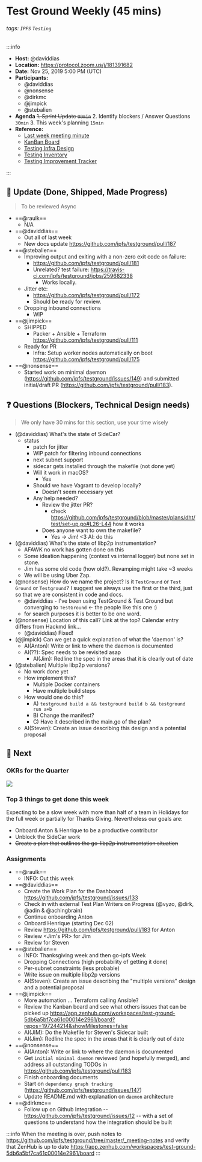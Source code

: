 Test Ground Weekly (45 mins)
===

###### tags: `IPFS` `Testing`

:::info
- **Host:** @daviddias
- **Location:** https://protocol.zoom.us/j/181391682
- **Date:** Nov 25, 2019 5:00 PM (UTC)
- **Participants:**
    - @daviddias
    - @nonsense
    - @dirkmc
    - @jimpick
    - @stebalien
- **Agenda**
  ~~1. Sprint Update `00min`~~
  2. Identify blockers / Answer Questions `30min`
  3. This week's planning `15min`
- **Reference:** 
  - [Last week meeting minute](https://github.com/ipfs/testground/pull/69)
  - [KanBan Board](https://app.zenhub.com/workspaces/test-ground-5db6a5bf7ca61c00014e2961/board)
  - [Testing Infra Design](https://github.com/ipfs/testground/blob/master/docs/SPEC.md)
  - [Testing Inventory](https://github.com/ipfs/testground/blob/master/docs/test-inventory.md)
  - [Testing Improvement Tracker](https://docs.google.com/spreadsheets/d/1xyqyGUF-oe3x9ln88YonVeOMWWdknik74lVgL_3dBY8/edit#gid=0)

:::

## :mega: Update (Done, Shipped, Made Progress)

> To be reviewed Async

- ==@raulk==
  - N/A
- ==@daviddias==
  - Out all of last week
  - New docs update https://github.com/ipfs/testground/pull/187
- ==@stebalien==
  - Improving output and exiting with a non-zero exit code on failure:
      - https://github.com/ipfs/testground/pull/181
      - Unrelated? test failure: https://travis-ci.com/ipfs/testground/jobs/259682338
          - Works locally.
  - Jitter etc:
      - https://github.com/ipfs/testground/pull/172
      - Should be ready for review.
  - Dropping inbound connections
      - WIP
- ==@jimpick==
  - SHIPPED
    - Packer + Ansible + Terraform https://github.com/ipfs/testground/pull/111
  - Ready for PR
    - Infra: Setup worker nodes automatically on boot https://github.com/ipfs/testground/pull/175
- ==@nonsense==
  - Started work on minimal daemon (https://github.com/ipfs/testground/issues/149) and submitted initial/draft PR (https://github.com/ipfs/testground/pull/183).


## :question: Questions (Blockers, Technical Design needs)
> We only have 30 mins for this section, use your time wisely

- (@daviddias) What's the state of SideCar?
  - status
    - patch for jitter 
    - WIP patch for filtering inbound connections
    - next subnet support
    - sidecar gets installed through the makefile (not done yet)
    - Will it work in macOS?
      - Yes
    - Should we have Vagrant to develop locally?
      - Doesn't seem necessary yet
    - Any help needed?
      - Review the jitter PR?
        - check https://github.com/ipfs/testground/blob/master/plans/dht/test/set-up.go#L26-L44 how it works
      - Does anyone want to own the makefile?
        - Yes -> Jim! <3 AI: do this 
- (@daviddias) What's the state of libp2p instrumentation?
  - AFAWK no work has gotten done on this
  - Some ideation happening (context vs internal logger) but none set in stone.
  - Jim has some old code (how old?). Revamping might take ~3 weeks
  - We will be using Uber Zap.
- (@nonsense) How do we name the project? Is it `TestGround` or `Test Ground` or `Testground`? I suggest we always use the first or the third, just so that we are consistent in code and docs.
  - @daviddias - I've been using TestGround & Test Ground but converging to `TestGround` <- the people like this one :)
  - for search purposes it is better to be one word.
- (@nonsense) Location of this call? Link at the top? Calendar entry differs from Hackmd link...
  - (@daviddias) Fixed!
- (@jimpick) Can we get a quick explanation of what the 'daemon' is?
  - AI(Anton): Write or link to where the daemon is documented
  - AI(??): Spec needs to be revisited asap
    - AI(Jim): Redline the spec in the areas that it is clearly out of date
- (@stebalien) Multiple libp2p versions?
  - No work done yet
  - How implement this?
    - Multiple Docker containers
    - Have multiple build steps 
  - How would one do this?
    - A) `testground build a && testground build b && testground run a+b`
    - B) Change the manifest?
    - C) Have it described in the main.go of the plan?
  - AI(Steven): Create an issue describing this design and a potential proposal

## :dart: Next

### OKRs for the Quarter

![](https://raw.githubusercontent.com/ipfs/testground/master/docs/img/Q4OKRs.png)

### Top 3 things to get done this week

Expecting to be a slow week with more than half of a team in Holidays for the full week or partially for Thanks Giving. Nevertheless our goals are:

- Onboard Anton & Henrique to be a productive contributor
- Unblock the SideCar work
- ~~Create a plan that outlines the go-libp2p instrumentation situation~~

### Assignments

- ==@raulk==
  - INFO: Out this week
- ==@daviddias==
  - Create the Work Plan for the Dashboard https://github.com/ipfs/testground/issues/133
  - Check in with external Test Plan Writers on Progress (@vyzo, @dirk, @adin & @achingbrain)
  - Continue onboarding Anton
  - Onboard Henrique (starting Dec 02)
  - Review https://github.com/ipfs/testground/pull/183 for Anton
  - Review <Jim's PR> for Jim
  - Review <Jitter PR> for Steven
- ==@stebalien==
  - INFO: Thanksgiving week and then go-ipfs Week
  - Dropping Connections (high probability of getting it done)
  - Per-subnet constraints (less probable)
  - Write issue on multiple libp2p versions
  - AI(Steven): Create an issue describing the "multiple versions" design and a potential proposal
- ==@jimpick==
  - More automation ... Terraform calling Ansible?
  - Review the Kanban board and see what others issues that can be picked up https://app.zenhub.com/workspaces/test-ground-5db6a5bf7ca61c00014e2961/board?repos=197244214&showMilestones=false
  - AI(JIM): Do the Makefile for Steven's Sidecar built
  - AI(Jim): Redline the spec in the areas that it is clearly out of date
- ==@nonsense==
  - AI(Anton): Write or link to where the daemon is documented
  - Get `initial minimal daemon` reviewed (and hopefully merged), and address all outstanding TODOs in https://github.com/ipfs/testground/pull/183
  - Finish onboarding documents
  - Start on `dependency graph tracking` (https://github.com/ipfs/testground/issues/147)
  - Update README.md with explanation on `daemon` architecture
- ==@dirkmc==
  - Follow up on Github Integration -- https://github.com/ipfs/testground/issues/12 -- with a set of questions to understand how the integration should be built

:::info
When the meeting is over, push notes to https://github.com/ipfs/testground/tree/master/_meeting-notes and verify that ZenHub is up to date https://app.zenhub.com/workspaces/test-ground-5db6a5bf7ca61c00014e2961/board
:::
